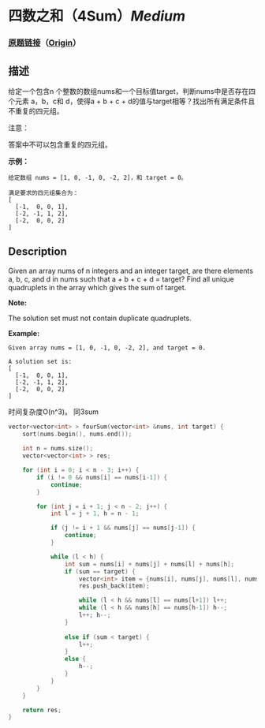 # 四数之和（4Sum）*Medium*
### [原题链接](https://leetcode-cn.com/problems/4sum)（[Origin](https://leetcode.com/problems/4sum)）
## 描述
给定一个包含n 个整数的数组nums和一个目标值target，判断nums中是否存在四个元素 a，b，c和 d，使得a + b + c + d的值与target相等？找出所有满足条件且不重复的四元组。

注意：

答案中不可以包含重复的四元组。

**示例：**
```
给定数组 nums = [1, 0, -1, 0, -2, 2]，和 target = 0。

满足要求的四元组集合为：
[
  [-1,  0, 0, 1],
  [-2, -1, 1, 2],
  [-2,  0, 0, 2]
]
```

## Description
Given an array nums of n integers and an integer target, are there elements a, b, c, and d in nums such that a + b + c + d = target? Find all unique quadruplets in the array which gives the sum of target.

**Note:**


The solution set must not contain duplicate quadruplets.

**Example:**
```
Given array nums = [1, 0, -1, 0, -2, 2], and target = 0.

A solution set is:
[
  [-1,  0, 0, 1],
  [-2, -1, 1, 2],
  [-2,  0, 0, 2]
]

```


时间复杂度O(n^3)。
同3sum

```c++
vector<vector<int> > fourSum(vector<int> &nums, int target) {
	sort(nums.begin(), nums.end());
	
	int n = nums.size();
	vector<vector<int> > res;

	for (int i = 0; i < n - 3; i++) {
		if (i != 0 && nums[i] == nums[i-1]) {
			continue;
		}

		for (int j = i + 1; j < n - 2; j++) {
			int l = j + 1, h = n - 1;

			if (j != i + 1 && nums[j] == nums[j-1]) {
				continue;
			}

			while (l < h) {
				int sum = nums[i] + nums[j] + nums[l] + nums[h];
				if (sum == target) {
					vector<int> item = {nums[i], nums[j], nums[l], nums[h]};
					res.push_back(item);

					while (l < h && nums[l] == nums[l+1]) l++;
					while (l < h && nums[h] == nums[h-1]) h--;
					l++; h--;
				}
				
				else if (sum < target) {
					l++;
				}
				else {
					h--;
				}
			}
		}
	}

	return res;
}
```